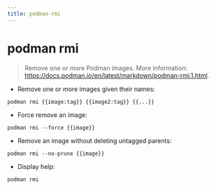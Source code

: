 ```yaml
---
title: podman-rmi
---
```

# podman rmi

> Remove one or more Podman images.
> More information: <https://docs.podman.io/en/latest/markdown/podman-rmi.1.html>.

- Remove one or more images given their names:

`podman rmi {{image:tag}} {{image2:tag}} {{...}}`

- Force remove an image:

`podman rmi --force {{image}}`

- Remove an image without deleting untagged parents:

`podman rmi --no-prune {{image}}`

- Display help:

`podman rmi`
